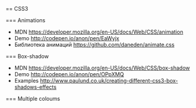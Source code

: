 == CSS3

=== Animations
- MDN https://developer.mozilla.org/en-US/docs/Web/CSS/animation
- Demo http://codepen.io/anon/pen/EaWyjx
- Библиотека анимаций https://github.com/daneden/animate.css

=== Box-shadow
- MDN https://developer.mozilla.org/en-US/docs/Web/CSS/box-shadow
- Demo http://codepen.io/anon/pen/OPpXMQ
- Examples
http://www.paulund.co.uk/creating-different-css3-box-shadows-effects

=== Multiple coloums